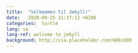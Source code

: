 ```yaml
---
title:  "Velkommen til Jekyll!"
date:   2020-09-25 21:37:12 +0200
categories:  turtle
lang: sa
lang-ref: welcome to jekyll
background: http://via.placeholder.com/600x300
---
```

